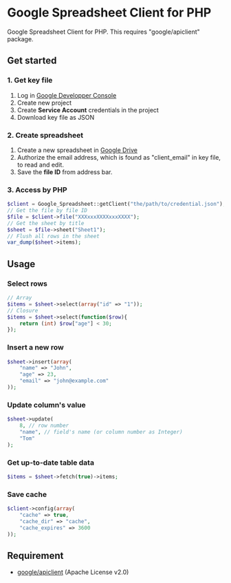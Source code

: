 
# Google Spreadsheet Client for PHP


Google Spreadsheet Client for PHP. This requires "google/apiclient" package.


## Get started

### 1. Get key file

1. Log in [Google Developper Console](https://console.developers.google.com)
2. Create new project
3. Create **Service Account** credentials in the project
4. Download key file as JSON

### 2. Create spreadsheet

1. Create a new spreadsheet in [Google Drive](https://drive.google.com)
2. Authorize the email address, which is found as "client_email" in key file, to read and edit.
3. Save the **file ID** from address bar.

### 3. Access by PHP

```php
$client = Google_Spreadsheet::getClient("the/path/to/credential.json");
// Get the file by file ID
$file = $client->file("XXXxxxXXXXxxxXXXX");
// Get the sheet by title
$sheet = $file->sheet("Sheet1");
// Flush all rows in the sheet
var_dump($sheet->items);
```

## Usage

### Select rows

```php
// Array
$items = $sheet->select(array("id" => "1"));
// Closure
$items = $sheet->select(function($row){
	return (int) $row["age"] < 30;
});
```

### Insert a new row

```php
$sheet->insert(array(
	"name" => "John",
	"age" => 23,
	"email" => "john@example.com"
));
```

### Update column's value

```php
$sheet->update(
	8, // row number
	"name", // field's name (or column number as Integer)
	"Tom"
);
```

### Get up-to-date table data

```php
$items = $sheet->fetch(true)->items;
```

### Save cache

```php
$client->config(array(
	"cache" => true,
	"cache_dir" => "cache",
	"cache_expires" => 3600
));
```


## Requirement

- [google/apiclient](https://github.com/google/google-api-php-client) (Apache License v2.0)

